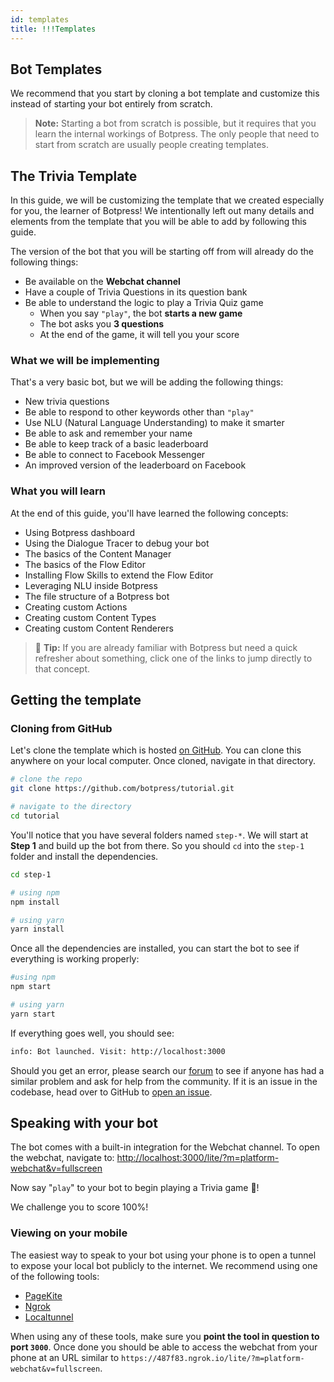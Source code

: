 ```yaml
---
id: templates
title: !!!Templates
---
```


## Bot Templates

We recommend that you start by cloning a bot template and customize this instead of starting your bot entirely from scratch.

> **Note:** Starting a bot from scratch is possible, but it requires that you learn the internal workings of Botpress. The only people that need to start from scratch are usually people creating templates.

## The **Trivia Template**

In this guide, we will be customizing the template that we created especially for you, the learner of Botpress! We intentionally left out many details and elements from the template that you will be able to add by following this guide.

The version of the bot that you will be starting off from will already do the following things:

- Be available on the **Webchat channel**
- Have a couple of Trivia Questions in its question bank
- Be able to understand the logic to play a Trivia Quiz game
  - When you say `"play"`, the bot **starts a new game**
  - The bot asks you **3 questions**
  - At the end of the game, it will tell you your score

### What we will be implementing

That's a very basic bot, but we will be adding the following things:

- New trivia questions
- Be able to respond to other keywords other than `"play"`
- Use NLU (Natural Language Understanding) to make it smarter
- Be able to ask and remember your name
- Be able to keep track of a basic leaderboard
- Be able to connect to Facebook Messenger
- An improved version of the leaderboard on Facebook

### What you will learn

At the end of this guide, you'll have learned the following concepts:

- Using Botpress dashboard
- Using the Dialogue Tracer to debug your bot
- The basics of the Content Manager
- The basics of the Flow Editor
- Installing Flow Skills to extend the Flow Editor
- Leveraging NLU inside Botpress
- The file structure of a Botpress bot
- Creating custom Actions
- Creating custom Content Types
- Creating custom Content Renderers

> 🌟 **Tip:** If you are already familiar with Botpress but need a quick refresher about something, click one of the links to jump directly to that concept.

## Getting the template

### Cloning from GitHub

Let's clone the template which is hosted [on GitHub](https://github.com/botpress/tutorial). You can clone this anywhere on your local computer. Once cloned, navigate in that directory.

```bash
# clone the repo
git clone https://github.com/botpress/tutorial.git

# navigate to the directory
cd tutorial
```

You'll notice that you have several folders named `step-*`. We will start at **Step 1** and build up the bot from there. So you should `cd` into the `step-1` folder and install the dependencies.

```bash
cd step-1

# using npm
npm install

# using yarn
yarn install
```

Once all the dependencies are installed, you can start the bot to see if everything is working properly:

```bash
#using npm
npm start

# using yarn
yarn start
```

If everything goes well, you should see:

```bash
info: Bot launched. Visit: http://localhost:3000
```

Should you get an error, please search our [forum](https://help.botpress.io/) to see if anyone has had a similar problem and ask for help from the community. If it is an issue in the codebase, head over to GitHub to [open an issue](https://github.com/botpress/botpress/issues/new).

## Speaking with your bot

The bot comes with a built-in integration for the Webchat channel. To open the webchat, navigate to: [http://localhost:3000/lite/?m=platform-webchat&v=fullscreen](http://localhost:3000/lite/?m=platform-webchat&v=fullscreen)

Now say "`play`" to your bot to begin playing a Trivia game 🎲!

We challenge you to score 100%!

### Viewing on your mobile

The easiest way to speak to your bot using your phone is to open a tunnel to expose your local bot publicly to the internet. We recommend using one of the following tools:

- [PageKite](https://pagekite.net)
- [Ngrok](https://ngrok.io)
- [Localtunnel](https://localtunnel.github.io/www/)

When using any of these tools, make sure you **point the tool in question to port `3000`**. Once done you should be able to access the webchat from your phone at an URL similar to `https://487f83.ngrok.io/lite/?m=platform-webchat&v=fullscreen`.
